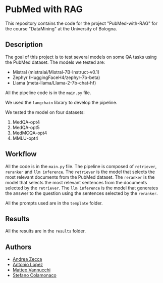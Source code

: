 # PubMed with RAG
This repository contains the code for the project "PubMed-with-RAG" for the course "DataMining" at the University of Bologna.

## Description
The goal of this project is to test several models on some QA tasks using the PubMed dataset. The models we tested are:
- Mistral (mistralai/Mistral-7B-Instruct-v0.1)
- Zephyr (HuggingFaceH4/zephyr-7b-beta)
- Llama (meta-llama/Llama-2-7b-chat-hf)

All the pipeline code is in the `main.py` file.

We used the `langchain` library to develop the pipeline.

We tested the model on four datasets:
1. MedQA-opt4
2. MedQA-opt5
3. MedMCQA-opt4
4. MMLU-opt4

## Workflow
All the code is in the `main.py` file. The pipeline is composed of `retriever`, `reranker` and `llm inference`. The `retriever` is the model that selects the most relevant documents from the PubMed dataset. The `reranker` is the model that selects the most relevant sentences from the documents selected by the `retriever`. The `llm inference` is the model that generates the answer to the question using the sentences selected by the `reranker`.

All the prompts used are in the `template` folder.

## Results
All the results are in the `results` folder.


## Authors
- [Andrea Zecca](https://github.com/AndreaZecca)
- [Antonio Lopez](https://github.com/elements72)
- [Matteo Vannucchi](https://github.com/MatteoVannucchi0)
- [Stefano Colamonaco](https://github.com/StefanoColamonaco)